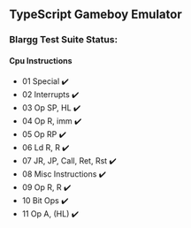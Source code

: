 ## TypeScript Gameboy Emulator


### Blargg Test Suite Status:
#### Cpu Instructions
* 01 Special ✔️
* 02 Interrupts ✔️
* 03 Op SP, HL ✔️
* 04 Op R, imm ✔️
* 05 Op RP ✔️
* 06 Ld R, R ✔️
* 07 JR, JP, Call, Ret, Rst ✔️
* 08 Misc Instructions ✔️
* 09 Op R, R ✔️
* 10 Bit Ops ✔️
* 11 Op A, (HL) ✔️
